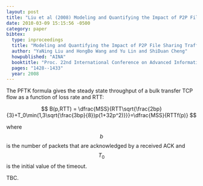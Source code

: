 ```yaml
---
layout: post
title: "Liu et al (2008) Modeling and Quantifying the Impact of P2P File Sharing Traffic on Traditional Internet Traffic (22nd AINA)"
date: 2010-03-09 15:15:56 -0500
category: paper
bibtex:
  type: inproceedings
  title: "Modeling and Quantifying the Impact of P2P File Sharing Traffic on Traditional Internet Traffic"
  author: "YaNing Liu and HongBo Wang and Yu Lin and ShiDuan Cheng"
  howpublished: "AINA"
  booktitle: "Proc. 22nd International Conference on Advanced Information Networking and Applications - Workshops" 
  pages: "1428--1433"
  year: 2008  
---
```

The PFTK formula gives the steady state throughput of a bulk transfer TCP flow as a function of loss rate and RTT:  

$$
B(p,RTT) = \dfrac{MSS}{RTT\sqrt{\frac{2bp}{3}+T_0\min(1,3\sqrt{\frac{3bp}{8})p(1+32p^2)}}}=\dfrac{MSS}{RTTf(p)}
$$

where $$b$$ is the number of packets that are acknowledged by a received ACK and $$T_0$$ is the initial value of the timeout.

TBC.
